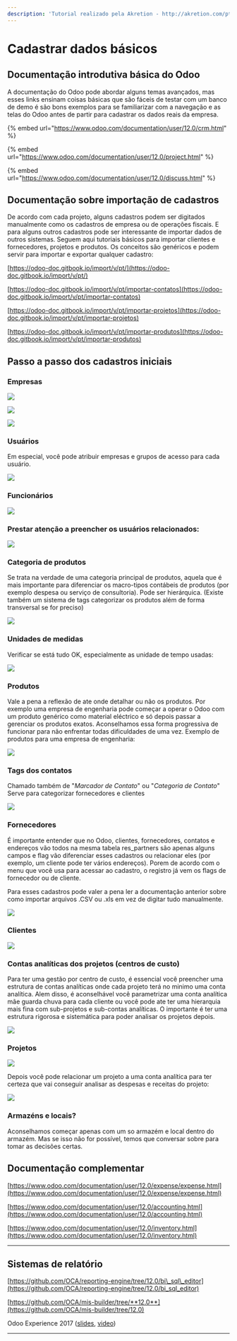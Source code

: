 ```yaml
---
description: 'Tutorial realizado pela Akretion - http://akretion.com/pt-BR'
---
```


# Cadastrar dados básicos

## **Documentação introdutiva básica do Odoo**

A documentação do Odoo pode abordar alguns temas avançados, mas esses links ensinam coisas básicas que são fáceis de testar com um banco de demo é são bons exemplos para se familiarizar com a navegação e as telas do Odoo antes de partir para cadastrar os dados reais da empresa.

{% embed url="https://www.odoo.com/documentation/user/12.0/crm.html" %}

{% embed url="https://www.odoo.com/documentation/user/12.0/project.html" %}

{% embed url="https://www.odoo.com/documentation/user/12.0/discuss.html" %}

## **Documentação sobre importação de cadastros**

De acordo com cada projeto, alguns cadastros podem ser digitados manualmente como os cadastros de empresa ou de operações fiscais. E para alguns outros cadastros pode ser interessante de importar dados de outros sistemas. Seguem aqui tutoriais básicos para importar clientes e fornecedores, projetos e produtos. Os conceitos são genéricos e podem servir para importar e exportar qualquer cadastro:

[https://odoo-doc.gitbook.io/import/v/pt/](https://odoo-doc.gitbook.io/import/v/pt/)

[https://odoo-doc.gitbook.io/import/v/pt/importar-contatos](https://odoo-doc.gitbook.io/import/v/pt/importar-contatos)

[https://odoo-doc.gitbook.io/import/v/pt/importar-projetos](https://odoo-doc.gitbook.io/import/v/pt/importar-projetos)

[https://odoo-doc.gitbook.io/import/v/pt/importar-produtos](https://odoo-doc.gitbook.io/import/v/pt/importar-produtos)

## **Passo a passo dos cadastros iniciais**

### **Empresas**

![](../.gitbook/assets/2020-10-14_17-39.png)

![](../.gitbook/assets/2020-10-14_12-30-1-.png)

![](https://lh6.googleusercontent.com/Hn2i3afbaR5dJyxTXsGH6fXKYC9WNBd1b6ATa-qsl3GIBl9uM57yEH0fXHK-gTxMVG9_BXTixB4DTFoDD9iYfJvfwlDzac7ZWe60kMmWzsYDz7WtI5NwLXjIf0HivedNTFuHImHf)

### **Usuários**

Em especial, você pode atribuir empresas e grupos de acesso para cada usuário.

![](../.gitbook/assets/2020-10-14_12-32-1-.png)

### **Funcionários** 

![](https://lh6.googleusercontent.com/HhX2-vBo-CD7YKv76CxWVUKKCyxPMC0wd3BZo7zzccskrEj1OpxbBpPlNZh7gQG6sbhZHeP-VdpXxhsNp_Uhoy7GgoTpXox--h9ALjjuXzyMiAClSmfqXTXwPJzWxhRpus27Y8uB)

###  **Prestar atenção a preencher os usuários relacionados:**

![](https://lh5.googleusercontent.com/gClWMXefWqiuLhsO_C79BHTvd4nu2gxnzQTZqKknxwuoAvpLxERUMQHuKmT4iDuo_ZkX6Ns7qSNPl26sqWsKOFjwXbITanWmyNhXGyTqaX8tPzfGrgQW7AqNvZu6q2nOitHyVPIw)

### **Categoria de produtos**

Se trata na verdade de uma categoria principal de produtos, aquela que é mais importante para diferenciar os macro-tipos contábeis de produtos \(por exemplo despesa ou serviço de consultoria\). Pode ser hierárquica. \(Existe também um sistema de tags categorizar os produtos além de forma transversal se for preciso\)

![](https://lh3.googleusercontent.com/IaExTUPhzAE6E7GIzPTEg6lMC-0Q0RVg4mARPUKoe7_eN7Svb8s8cHxHnCi10GuvEM6gUSfj97PNR29A1E_Bj8FxY2xaCIYWofs63V66HYSITzVpJrH7EexuXhK1XQmE16kE-CGP)

### **Unidades de medidas**

Verificar se está tudo OK, especialmente as unidade de tempo usadas:

![](https://lh3.googleusercontent.com/GqCDkfXKT5DOU9DZdwEnsYGpTvu4AH6TWue0Y_RAq9AhxU73i-1uhkTC75MvAvX2AzaUsIwaKetPE6cHqSbOMgxAK0E9snnWrsU9svW55_lu0cpnx5iY1Co_kQb9QN_CBM0dxC8S)

### **Produtos**

Vale a pena a reflexão de ate onde detalhar ou não os produtos. Por exemplo uma empresa de engenharia pode começar a operar o Odoo com um produto genérico como material eléctrico e só depois passar a gerenciar os produtos exatos. Aconselhamos essa forma progressiva de funcionar para não enfrentar todas dificuldades de uma vez. Exemplo de produtos para uma empresa de engenharia:

![](../.gitbook/assets/screenshot-from-2020-10-14-16-30-13.png)

### **Tags dos contatos**

Chamado também de "_Marcador de Contato_" ou "_Categoria de Contato_" Serve para categorizar fornecedores e clientes

![](../.gitbook/assets/2020-10-14_17-42.png)

### **Fornecedores**

É importante entender que no Odoo, clientes, fornecedores, contatos e endereços vão todos na mesma tabela res\_partners são apenas alguns campos e flag vão diferenciar esses cadastros ou relacionar eles \(por exemplo, um cliente pode ter vários endereços\). Porem de acordo com o menu que você usa para acessar ao cadastro, o registro já vem os flags de fornecedor ou de cliente.

Para esses cadastros pode valer a pena ler a documentação anterior sobre como importar arquivos .CSV ou .xls em vez de digitar tudo manualmente.

![](../.gitbook/assets/2020-10-14_16-35.png)

### **Clientes**

![](../.gitbook/assets/2020-10-14_16-33.png)

### **Contas analíticas dos projetos \(centros de custo\)**

Para ter uma gestão por centro de custo, é essencial você preencher uma estrutura de contas analíticas onde cada projeto terá no minimo uma conta analítica. Alem disso, é aconselhável você parametrizar uma conta analítica mãe guarda chuva para cada cliente ou você pode ate ter uma hierarquia mais fina com sub-projetos e sub-contas analíticas. O importante é ter uma estrutura rigorosa e sistemática para poder analisar os projetos depois.

![](../.gitbook/assets/2020-10-14_17-26.png)

### **Projetos**

![](../.gitbook/assets/2020-10-14_16-40.png)

Depois você pode relacionar um projeto a uma conta analítica para ter certeza que vai conseguir analisar as despesas e receitas do projeto:

![](../.gitbook/assets/2020-10-14_17-20.png)

### **Armazéns e locais?**

Aconselhamos começar apenas com um so armazém e local dentro do armazém. Mas se isso não for possível, temos que conversar sobre para tomar as decisões certas.

## **Documentação complementar**

[https://www.odoo.com/documentation/user/12.0/expense/expense.html](https://www.odoo.com/documentation/user/12.0/expense/expense.html)

[https://www.odoo.com/documentation/user/12.0/accounting.html](https://www.odoo.com/documentation/user/12.0/accounting.html)

[https://www.odoo.com/documentation/user/12.0/inventory.html](https://www.odoo.com/documentation/user/12.0/inventory.html)  
****

## **Sistemas de relatório**

[https://github.com/OCA/reporting-engine/tree/12.0/bi\_sql\_editor](https://github.com/OCA/reporting-engine/tree/12.0/bi_sql_editor)

[https://github.com/OCA/mis-builder/tree/**12.0**](https://github.com/OCA/mis-builder/tree/12.0)

 Odoo Experience 2017 \([slides](https://www.slideshare.net/acsone/budget-control-with-misbuilder-3-2017), [video](https://youtu.be/0PpxGAf2l-0)\)  
  
****

